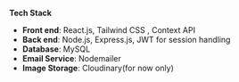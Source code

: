 **Tech Stack**
- **Front end**: React.js, Tailwind CSS , Context API
- **Back end**: Node.js, Express.js, JWT for session handling
- **Database**: MySQL
- **Email Service**: Nodemailer
- **Image Storage**: Cloudinary(for now only)